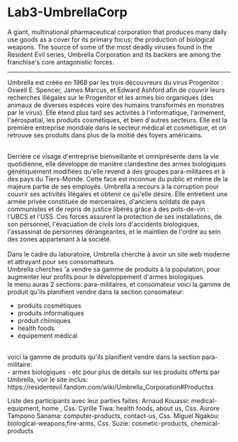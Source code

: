 # Lab3-UmbrellaCorp
A giant, multinational pharmaceutical corporation that produces many daily use goods as a cover for its primary focus; the production of biological weapons. The source of some of the most deadly viruses found in the Resident Evil series, Umbrella Corporation and its backers are among the franchise's core antagonistic forces.
<hr>
Umbrella est créée en 1968 par les trois découvreurs du virus Progenitor : Oswell E. Spencer, James Marcus, et Edward Ashford afin de couvrir leurs recherches illégales sur le Progenitor et les armes bio organiques (des animaux de diverses espèces voire des humains transformés en monstres par le virus). Elle étend plus tard ses activités à l'informatique, l'armement, l'aérospatial, les produits cosmétiques, et bien d'autres secteurs. Elle est la première entreprise mondiale dans le secteur médical et cosmétique, et on retrouve ses produits dans plus de la moitié des foyers américains.<br><br>

Derrière ce visage d'entreprise bienveillante et omniprésente dans la vie quotidienne, elle développe de manière clandestine des armes biologiques génétiquement modifiées qu'elle revend à des groupes para-militaires et à des pays du Tiers-Monde. Cette face est inconnue du public et même de la majeure partie de ses employés. Umbrella a recours à la corruption pour couvrir ses activités illégales et obtenir ce qu'elle désire. Elle entretient une armée privée constituée de mercenaires, d'anciens soldats de pays communistes et de repris de justice libérés grâce à des pots-de-vin : l'UBCS et l'USS. Ces forces assurent la protection de ses installations, de son personnel, l'évacuation de civils lors d'accidents biologiques, l'assassinat de personnes dérangeantes, et le maintien de l'ordre au sein des zones appartenant à la société.
<br><br>
Dans le cadre du laboratoire, Umbrella cherche à avoir un site web moderne et attrayant pour ses consomatteurs. <br>
Umbrella cherches 'a vendre sa gamme de produits à la population, pour augmenter leur profits pour le développement d'armes biologiques.<br>
le menu auras 2 sections: para-militaires, et consomateur
voici la gamme de produit qu'ils planifient vendre dans la section consomateur: <br>
- produits cosmétiques
- produits informatiques
- produit chimiques
- health foods
- équipement médical
<br>
voici la gamme de produits qu'ils planifient vendre dans la section para-militaire:<br>
- armes biologiques
- etc
pour plus de détails sur les produits offerts par Umbrella, voir le site inclus:
https://residentevil.fandom.com/wiki/Umbrella_Corporation#Productss

Liste des participants avec leur parties faites:
Arnaud Kouassi: medical-equipment, home , Css.
Cyrille Tiwa:  health foods, about us, Css.
Aurore Tampono Sanama: computer-products, contact-us, Css.
Miguel Ngakou: biological-weapons,fire-arms, Css.
Suzie: cosmetic-products, chemical-products
